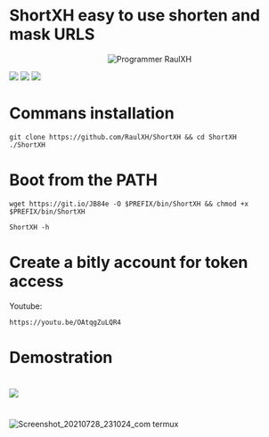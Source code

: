 # ShortXH easy to use shorten and mask URLS

<p align="center"><img 
title="Programmer RaulXH"
src="https://img.shields.io/badge/Programmer-Raul-blue?style=for-the-badge&logo=Github"
</p>


![](https://badges.pufler.dev/visits/RaulXH/ShortXH?style=flat-square&logo=Github) ![](https://img.shields.io/github/license/RaulXH/ShortXH?style=flat-square&logo=Github) ![](https://img.shields.io/github/stars/RaulXH/ShortXH?style=flat-square&logo=Github) 
#
# Commans installation
```
git clone https://github.com/RaulXH/ShortXH && cd ShortXH
./ShortXH
```
# Boot from the PATH
```
wget https://git.io/JB84e -O $PREFIX/bin/ShortXH && chmod +x $PREFIX/bin/ShortXH

ShortXH -h
```
# Create a bitly account for token access
Youtube:
```
https://youtu.be/OAtqgZuLQR4
```
# Demostration
#
<a href="https://asciinema.org/a/A4zYxmn6JD9LpbTcibUbhxGfX" target="_blank"><img src="https://asciinema.org/a/A4zYxmn6JD9LpbTcibUbhxGfX.svg" /></a>

#
  ![Screenshot_20210728_231024_com termux](https://user-images.githubusercontent.com/77165035/127430244-f74b4983-aa82-48ca-b76f-aac6ee341d3e.jpg)
